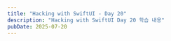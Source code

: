 ```yaml
---
title: "Hacking with SwiftUI - Day 20"
description: "Hacking with SwiftUI Day 20 학습 내용"
pubDate: 2025-07-20
---
```

